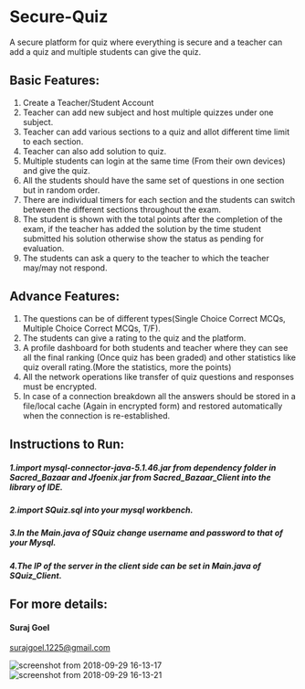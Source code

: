 # Secure-Quiz
A secure platform for quiz where everything is secure and a teacher can add a quiz and multiple students can give the quiz.
## Basic Features:
1. Create a Teacher/Student Account
2. Teacher can add new subject and host multiple quizzes under one subject.
3. Teacher can add various sections to a quiz and allot different time limit to each section.
4. Teacher can also add solution to quiz.
5. Multiple students can login at the same time (From their own devices) and give the quiz.
6. All the students should have the same set of questions in one section but in random order.
7. There are individual timers for each section and the students can switch between the different sections throughout the exam.
8. The student is shown with the total points after the completion of the exam, if the teacher has added the solution by 
the time student submitted his solution otherwise show the status as pending for evaluation.
9. The students can ask a query to the teacher to which the teacher may/may not respond.
## Advance Features:
1. The questions can be of different types(Single Choice Correct MCQs, Multiple
Choice Correct MCQs, T/F).
2. The students can give a rating to the quiz and the platform.
3. A profile dashboard for both students and teacher where they can see all the final
ranking (Once quiz has been graded) and other statistics like quiz overall rating.(More
the statistics, more the points)
4. All the network operations like transfer of quiz questions and responses must be
encrypted.
5. In case of a connection breakdown all the answers should be stored in a file/local
cache (Again in encrypted form) and restored automatically when the connection is
re-established. 
## Instructions to Run:
##### 1.import mysql-connector-java-5.1.46.jar from dependency folder in Sacred_Bazaar and Jfoenix.jar from Sacred_Bazaar_Client into the library of IDE.
##### 2.import SQuiz.sql into your mysql workbench.
##### 3.In the Main.java of SQuiz change username and password to that of your Mysql.
##### 4.The IP of the server in the client side can be set in Main.java of SQuiz_Client.
## For more details:
#### Suraj Goel 
surajgoel.1225@gmail.com

![screenshot from 2018-09-29 16-13-17](https://user-images.githubusercontent.com/29855009/46244855-02757c00-c403-11e8-9961-8c9575dd90e3.png)
![screenshot from 2018-09-29 16-13-21](https://user-images.githubusercontent.com/29855009/46244858-0b664d80-c403-11e8-8da3-9363cd97c79d.png)

